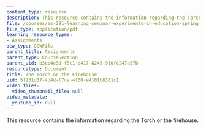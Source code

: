 ```yaml
---
content_type: resource
description: This resource contains the information regarding the Torch or the firehouse.
file: /courses/es-291-learning-seminar-experiments-in-education-spring-2003/5f231d074d4df7ce4f30e4101b8381c1_MITES_291S03_6a_torch.pdf
file_type: application/pdf
learning_resource_types:
- Assignments
ocw_type: OCWFile
parent_title: Assignments
parent_type: CourseSection
parent_uid: b3eb4e3d-f5c1-d417-8249-910fc247a57b
resourcetype: Document
title: The Torch or the Firehouse
uid: 5f231d07-4d4d-f7ce-4f30-e4101b8381c1
video_files:
  video_thumbnail_file: null
video_metadata:
  youtube_id: null
---
```

This resource contains the information regarding the Torch or the firehouse.

